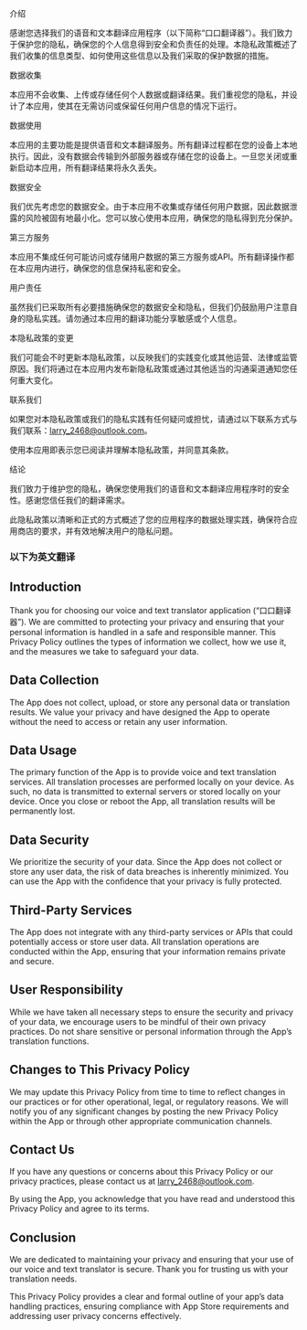 
介绍

感谢您选择我们的语音和文本翻译应用程序（以下简称“口口翻译器”）。我们致力于保护您的隐私，确保您的个人信息得到安全和负责任的处理。本隐私政策概述了我们收集的信息类型、如何使用这些信息以及我们采取的保护数据的措施。

数据收集

本应用不会收集、上传或存储任何个人数据或翻译结果。我们重视您的隐私，并设计了本应用，使其在无需访问或保留任何用户信息的情况下运行。

数据使用

本应用的主要功能是提供语音和文本翻译服务。所有翻译过程都在您的设备上本地执行。因此，没有数据会传输到外部服务器或存储在您的设备上。一旦您关闭或重新启动本应用，所有翻译结果将永久丢失。

数据安全

我们优先考虑您的数据安全。由于本应用不收集或存储任何用户数据，因此数据泄露的风险被固有地最小化。您可以放心使用本应用，确保您的隐私得到充分保护。

第三方服务

本应用不集成任何可能访问或存储用户数据的第三方服务或API。所有翻译操作都在本应用内进行，确保您的信息保持私密和安全。

用户责任

虽然我们已采取所有必要措施确保您的数据安全和隐私，但我们仍鼓励用户注意自身的隐私实践。请勿通过本应用的翻译功能分享敏感或个人信息。

本隐私政策的变更

我们可能会不时更新本隐私政策，以反映我们的实践变化或其他运营、法律或监管原因。我们将通过在本应用内发布新隐私政策或通过其他适当的沟通渠道通知您任何重大变化。

联系我们

如果您对本隐私政策或我们的隐私实践有任何疑问或担忧，请通过以下联系方式与我们联系：larry_2468@outlook.com。

使用本应用即表示您已阅读并理解本隐私政策，并同意其条款。

结论

我们致力于维护您的隐私，确保您使用我们的语音和文本翻译应用程序时的安全性。感谢您信任我们的翻译需求。

此隐私政策以清晰和正式的方式概述了您的应用程序的数据处理实践，确保符合应用商店的要求，并有效地解决用户的隐私问题。

### 以下为英文翻译

## Introduction

Thank you for choosing our voice and text translator application (“口口翻译器”). We are committed to protecting your privacy and ensuring that your personal information is handled in a safe and responsible manner. This Privacy Policy outlines the types of information we collect, how we use it, and the measures we take to safeguard your data.

## Data Collection

The App does not collect, upload, or store any personal data or translation results. We value your privacy and have designed the App to operate without the need to access or retain any user information.

## Data Usage

The primary function of the App is to provide voice and text translation services. All translation processes are performed locally on your device. As such, no data is transmitted to external servers or stored locally on your device. Once you close or reboot the App, all translation results will be permanently lost.

## Data Security

We prioritize the security of your data. Since the App does not collect or store any user data, the risk of data breaches is inherently minimized. You can use the App with the confidence that your privacy is fully protected.

## Third-Party Services

The App does not integrate with any third-party services or APIs that could potentially access or store user data. All translation operations are conducted within the App, ensuring that your information remains private and secure.

## User Responsibility

While we have taken all necessary steps to ensure the security and privacy of your data, we encourage users to be mindful of their own privacy practices. Do not share sensitive or personal information through the App’s translation functions.

## Changes to This Privacy Policy

We may update this Privacy Policy from time to time to reflect changes in our practices or for other operational, legal, or regulatory reasons. We will notify you of any significant changes by posting the new Privacy Policy within the App or through other appropriate communication channels.

## Contact Us

If you have any questions or concerns about this Privacy Policy or our privacy practices, please contact us at larry_2468@outlook.com.

By using the App, you acknowledge that you have read and understood this Privacy Policy and agree to its terms.

## Conclusion

We are dedicated to maintaining your privacy and ensuring that your use of our voice and text translator is secure. Thank you for trusting us with your translation needs.

This Privacy Policy provides a clear and formal outline of your app’s data handling practices, ensuring compliance with App Store requirements and addressing user privacy concerns effectively.


